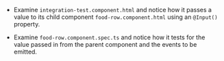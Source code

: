 - Examine `integration-test.component.html` and notice how it passes a value to its child component `food-row.component.html` using an `@Input()` property.

- Examine `food-row.component.spec.ts` and notice how it tests for the value passed in from the parent component and the events to be emitted.

